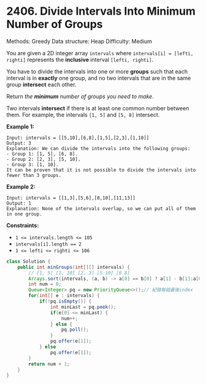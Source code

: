 # 2406. Divide Intervals Into Minimum Number of Groups

Methods: Greedy
Data structure: Heap
Difficulty: Medium

You are given a 2D integer array `intervals` where `intervals[i] = [lefti, righti]` represents the **inclusive** interval `[lefti, righti]`.

You have to divide the intervals into one or more **groups** such that each interval is in **exactly** one group, and no two intervals that are in the same group **intersect** each other.

Return *the **minimum** number of groups you need to make*.

Two intervals **intersect** if there is at least one common number between them. For example, the intervals `[1, 5]` and `[5, 8]` intersect.

**Example 1:**

```
Input: intervals = [[5,10],[6,8],[1,5],[2,3],[1,10]]
Output: 3
Explanation: We can divide the intervals into the following groups:
- Group 1: [1, 5], [6, 8].
- Group 2: [2, 3], [5, 10].
- Group 3: [1, 10].
It can be proven that it is not possible to divide the intervals into fewer than 3 groups.

```

**Example 2:**

```
Input: intervals = [[1,3],[5,6],[8,10],[11,13]]
Output: 1
Explanation: None of the intervals overlap, so we can put all of them in one group.

```

**Constraints:**

- `1 <= intervals.length <= 105`
- `intervals[i].length == 2`
- `1 <= lefti <= righti <= 106`

```java
class Solution {
    public int minGroups(int[][] intervals) {
        // [1, 5] [1, 10] [2, 3] [5 10] [6 8]
        Arrays.sort(intervals, (a, b) -> a[0] == b[0] ? a[1] - b[1]:a[0] - b[0]);
        int num = 0;
        Queue<Integer> pq = new PriorityQueue<>();// 紀錄每組最後index 
        for(int[] e : intervals) {
            if(!pq.isEmpty()) {
                int minLast = pq.peek();
                if(e[0] <= minLast) {
                    num++;
                } else {
                    pq.poll();
                }
                pq.offer(e[1]);
            } else 
                pq.offer(e[1]);
        }
        return num + 1;
    }
}
```